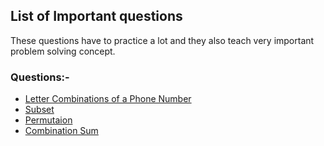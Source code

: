 ## List of Important questions

These questions have to practice a lot and they also teach very important problem 
solving concept.

### Questions:-
- [Letter Combinations of a Phone Number](LetterCombinationsofaPhoneNumber.java)
- [Subset](../Array/Subsets.java)
- [Permutaion](../Array/Permutations.java)
- [Combination Sum](CombinationSum.java)
